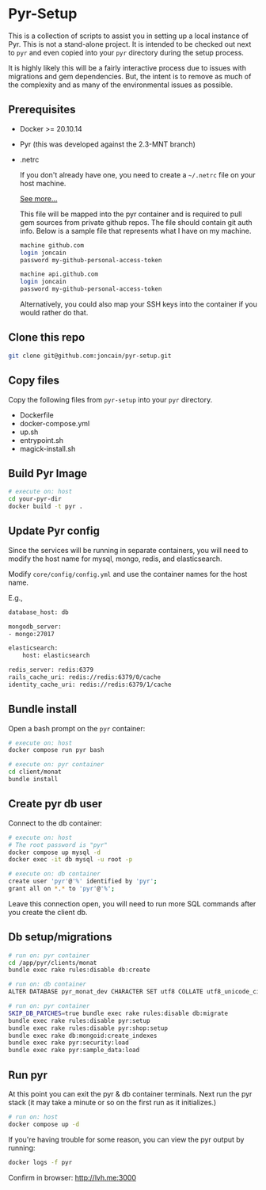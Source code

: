 # Pyr-Setup

This is a collection of scripts to assist you in setting up a local instance of Pyr. This
is not a stand-alone project. It is intended to be checked out next to `pyr` and even copied
into your `pyr` directory during the setup process.

It is highly likely this will be a fairly interactive process due to issues with migrations
and gem dependencies. But, the intent is to remove as much of the complexity and as many of
the environmental issues as possible.

## Prerequisites

* Docker >= 20.10.14
* Pyr (this was developed against the 2.3-MNT branch)
* .netrc
  
  If you don't already have one, you need to create a `~/.netrc` file on your host machine.

  [See more...](https://www.gnu.org/software/inetutils/manual/html_node/The-_002enetrc-file.html)

  This file will be mapped into the pyr container and is required to pull gem sources from private
  github repos. The file should contain git auth info. Below is a sample file that represents what I have on
  my machine.

  ```bash
  machine github.com
  login joncain
  password my-github-personal-access-token

  machine api.github.com
  login joncain
  password my-github-personal-access-token
  ```

  Alternatively, you could also map your SSH keys into the container if you would rather do that.

## Clone this repo

```bash
git clone git@github.com:joncain/pyr-setup.git
```

## Copy files

Copy the following files from `pyr-setup` into your `pyr` directory.

* Dockerfile
* docker-compose.yml
* up.sh
* entrypoint.sh
* magick-install.sh

## Build Pyr Image

```bash
# execute on: host
cd your-pyr-dir
docker build -t pyr .
```

## Update Pyr config

Since the services will be running in separate containers, you will need to modify the host name for mysql,
mongo, redis, and elasticsearch.

Modify `core/config/config.yml` and use the container names for the host name.

E.g., 

```bash
database_host: db

mongodb_server:
- mongo:27017

elasticsearch:
    host: elasticsearch

redis_server: redis:6379
rails_cache_uri: redis://redis:6379/0/cache
identity_cache_uri: redis://redis:6379/1/cache
```

## Bundle install

Open a bash prompt on the `pyr` container:

```bash
# execute on: host
docker compose run pyr bash
```

```bash
# execute on: pyr container
cd client/monat
bundle install
```

## Create pyr db user

Connect to the db container:

```bash
# execute on: host
# The root password is "pyr"
docker compose up mysql -d
docker exec -it db mysql -u root -p
```

```bash
# execute on: db container
create user 'pyr'@'%' identified by 'pyr';
grant all on *.* to 'pyr'@'%';
```

Leave this connection open, you will need to run more SQL commands
after you create the client db.

## Db setup/migrations

```bash
# run on: pyr container
cd /app/pyr/clients/monat
bundle exec rake rules:disable db:create
```

```bash
# run on: db container
ALTER DATABASE pyr_monat_dev CHARACTER SET utf8 COLLATE utf8_unicode_ci;
```

```bash
# run on: pyr container
SKIP_DB_PATCHES=true bundle exec rake rules:disable db:migrate
bundle exec rake rules:disable pyr:setup
bundle exec rake rules:disable pyr:shop:setup
bundle exec rake db:mongoid:create_indexes
bundle exec rake pyr:security:load
bundle exec rake pyr:sample_data:load
```

## Run pyr
At this point you can exit the pyr & db container terminals. Next run
the pyr stack (it may take a minute or so on the first run as it initializes.)

```bash
# run on: host
docker compose up -d
```

If you're having trouble for some reason, you can view the pyr output by running:

```bash
docker logs -f pyr
```


Confirm in browser: http://lvh.me:3000
